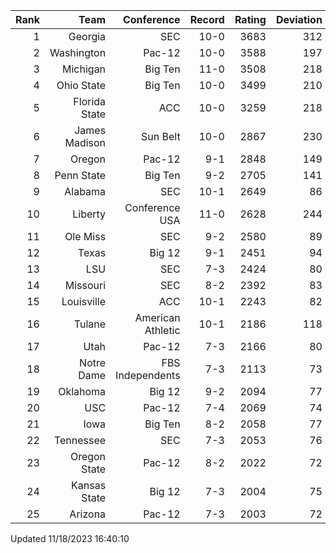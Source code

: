 | Rank  | Team                 | Conference           | Record   | Rating | Deviation |
| ---:  | ---:                 | ---:                 | ---:     | ---:   | ---:      |
| 1     | Georgia              | SEC                  | 10-0     | 3683   | 312       |
| 2     | Washington           | Pac-12               | 10-0     | 3588   | 197       |
| 3     | Michigan             | Big Ten              | 11-0     | 3508   | 218       |
| 4     | Ohio State           | Big Ten              | 10-0     | 3499   | 210       |
| 5     | Florida State        | ACC                  | 10-0     | 3259   | 218       |
| 6     | James Madison        | Sun Belt             | 10-0     | 2867   | 230       |
| 7     | Oregon               | Pac-12               | 9-1      | 2848   | 149       |
| 8     | Penn State           | Big Ten              | 9-2      | 2705   | 141       |
| 9     | Alabama              | SEC                  | 10-1     | 2649   | 86        |
| 10    | Liberty              | Conference USA       | 11-0     | 2628   | 244       |
| 11    | Ole Miss             | SEC                  | 9-2      | 2580   | 89        |
| 12    | Texas                | Big 12               | 9-1      | 2451   | 94        |
| 13    | LSU                  | SEC                  | 7-3      | 2424   | 80        |
| 14    | Missouri             | SEC                  | 8-2      | 2392   | 83        |
| 15    | Louisville           | ACC                  | 10-1     | 2243   | 82        |
| 16    | Tulane               | American Athletic    | 10-1     | 2186   | 118       |
| 17    | Utah                 | Pac-12               | 7-3      | 2166   | 80        |
| 18    | Notre Dame           | FBS Independents     | 7-3      | 2113   | 73        |
| 19    | Oklahoma             | Big 12               | 9-2      | 2094   | 77        |
| 20    | USC                  | Pac-12               | 7-4      | 2069   | 74        |
| 21    | Iowa                 | Big Ten              | 8-2      | 2058   | 77        |
| 22    | Tennessee            | SEC                  | 7-3      | 2053   | 76        |
| 23    | Oregon State         | Pac-12               | 8-2      | 2022   | 72        |
| 24    | Kansas State         | Big 12               | 7-3      | 2004   | 75        |
| 25    | Arizona              | Pac-12               | 7-3      | 2003   | 72        |

Updated 11/18/2023 16:40:10
